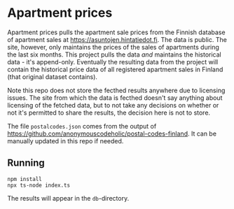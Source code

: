 # Apartment prices

Apartment prices pulls the apartment sale prices from the Finnish database of apartment sales at https://asuntojen.hintatiedot.fi. The data is public. The site, however, only maintains the prices of the sales of apartments during the last six months. This project pulls the data _and_ maintains the historical data - it's append-only. Eventually the resulting data from the project will contain the historical price data of all registered apartment sales in Finland (that original dataset contains).

Note this repo does not store the fecthed results anywhere due to licensing issues. The site from which the data is fecthed doesn't say anything about licensing of the fetched data, but to not take any decisions on whether or not it's permitted to share the results, the decision here is not to store.

The file `postalcodes.json` comes from the output of https://github.com/anonymouscodeholic/postal-codes-finland. It can be manually updated in this repo if needed.

## Running

```
npm install
npx ts-node index.ts
```

The results will appear in the `db`-directory.
